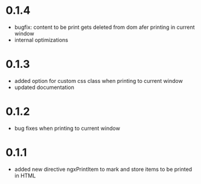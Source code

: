 # 0.1.4
- bugfix: content to be print gets deleted from dom afer printing in current window 
- internal optimizations

# 0.1.3
- added option for custom css class when printing to current window
- updated documentation

# 0.1.2
- bug fixes when printing to current window

# 0.1.1
- added new directive ngxPrintItem to mark and store items to be printed in HTML